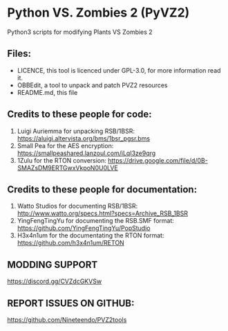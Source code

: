 # Python VS. Zombies 2 (PyVZ2)
Python3 scripts for modifying Plants VS Zombies 2

## Files:
- LICENCE, this tool is licenced under GPL-3.0, for more information read it.
- OBBEdit, a tool to unpack and patch PVZ2 resources
- README.md, this file

## Credits to these people for code:
1. Luigi Auriemma for unpacking RSB/1BSR: https://aluigi.altervista.org/bms/1bsr_pgsr.bms
2. Small Pea for the AES encryption: https://smallpeashared.lanzoul.com/iLqI3ze9qrg
3. 1Zulu for the RTON conversion: https://drive.google.com/file/d/0B-SMAZsDM9ERTGwxVkpoN0U0LVE

## Credits to these people for documentation:
1. Watto Studios for documenting RSB/1BSR: http://www.watto.org/specs.html?specs=Archive_RSB_1BSR
2. YingFengTingYu for documenting the RSB.SMF format: https://github.com/YingFengTingYu/PopStudio
3. H3x4n1um for the documentating the RTON format: https://github.com/h3x4n1um/RETON

## MODDING SUPPORT
https://discord.gg/CVZdcGKVSw

## REPORT ISSUES ON GITHUB:
https://github.com/Nineteendo/PVZ2tools